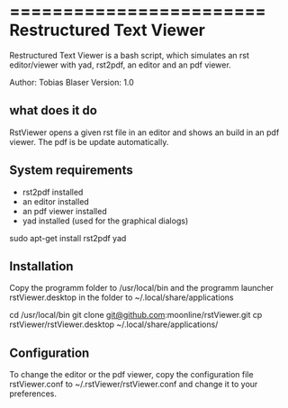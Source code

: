 ========================
Restructured Text Viewer
========================
Restructured Text Viewer is a bash script, which simulates an rst editor/viewer with yad, rst2pdf, an editor and an pdf viewer.

Author: Tobias Blaser
Version: 1.0

what does it do
---------------
RstViewer opens a given rst file in an editor and shows an build in an pdf viewer. The pdf is be update automatically.

System requirements
-------------------
* rst2pdf installed
* an editor installed
* an pdf viewer installed
* yad installed (used for the graphical dialogs)

sudo apt-get install rst2pdf yad

Installation
------------
Copy the programm folder to /usr/local/bin and the programm launcher rstViewer.desktop in the folder to ~/.local/share/applications

cd /usr/local/bin
git clone git@github.com:moonline/rstViewer.git
cp rstViewer/rstViewer.desktop ~/.local/share/applications/

Configuration
-------------
To change the editor or the pdf viewer, copy the configuration file rstViewer.conf to ~/.rstViewer/rstViewer.conf and change it to your preferences.

